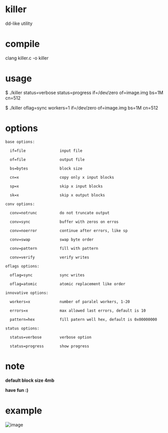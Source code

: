 # killer
dd-like utility

# compile
clang killer.c -o killer

# usage
$ ./killer status=verbose status=progress if=/dev/zero of=image.img bs=1M cn=512

$ ./killer oflag=sync workers=1 if=/dev/zero of=image.img bs=1M cn=512

# options
```
base options:

  if=file               input file

  of=file               output file

  bs=bytes              block size
  
  cn=x                  copy only x input blocks
  
  sp=x                  skip x input blocks
  
  sk=x                  skip x output blocks

conv options:

  conv=notrunc          do not truncate output
  
  conv=sync             buffer with zeros on erros
  
  conv=noerror          continue after errors, like sp
  
  conv=swap             swap byte order
  
  conv=pattern          fill with pattern
  
  conv=verify           verify writes

oflags options:

  oflag=sync            sync writes

  oflag=atomic          atomic replacement like order

innovative options:

  workers=x             number of paralel workers, 1-20
  
  errors=x              max allowed last errors, default is 10
  
  pattern=hex           fill patern well hex, default is 0x00000000

status options:

  status=verbose        verbose option
  
  status=progress       show progress
```

# note
**default block size 4mb**

**have fun :)**

# example
![image](https://github.com/user-attachments/assets/d5f880e6-2ff2-4c59-86ca-50c16a36ae26)
